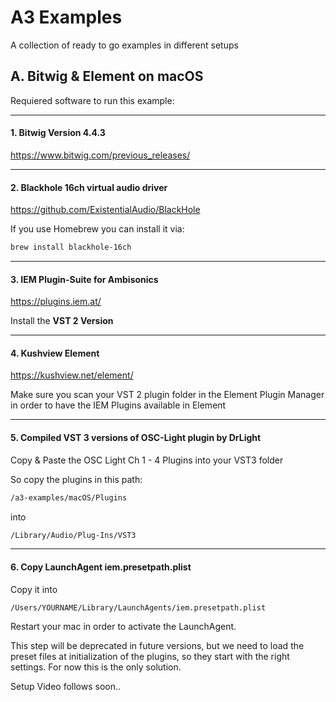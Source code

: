 # A3 Examples
A collection of ready to go examples in different setups

## A. Bitwig & Element on macOS

Requiered software to run this example:

---
#### 1. Bitwig Version 4.4.3

https://www.bitwig.com/previous_releases/

---

#### 2. Blackhole 16ch virtual audio driver

https://github.com/ExistentialAudio/BlackHole

If you use Homebrew you can install it via:
```bash
brew install blackhole-16ch
```
---

#### 3. IEM Plugin-Suite for Ambisonics

https://plugins.iem.at/

Install the **VST 2 Version**

---
#### 4. Kushview Element

https://kushview.net/element/

Make sure you scan your VST 2 plugin folder in the Element Plugin Manager in order to have the IEM Plugins available in Element

---

#### 5. Compiled VST 3 versions of OSC-Light plugin by DrLight

Copy & Paste the OSC Light Ch 1 - 4 Plugins into your VST3 folder

So copy the plugins in this path: 
```bash
/a3-examples/macOS/Plugins
```
into
```bash
/Library/Audio/Plug-Ins/VST3
```
---
#### 6. Copy LaunchAgent iem.presetpath.plist

Copy it into 
```bash
/Users/YOURNAME/Library/LaunchAgents/iem.presetpath.plist
```

Restart your mac in order to activate the LaunchAgent.

This step will be deprecated in future versions, but we need to load the preset files at initialization of the plugins, so they start with the right settings. For now this is the only solution.

Setup Video follows soon..